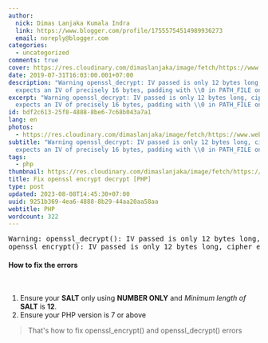 ```yaml
---
author:
  nick: Dimas Lanjaka Kumala Indra
  link: https://www.blogger.com/profile/17555754514989936273
  email: noreply@blogger.com
categories:
  - uncategorized
comments: true
cover: https://res.cloudinary.com/dimaslanjaka/image/fetch/https://www.webmanajemen.com/assets/img/phpjs.svg?.png
date: 2019-07-31T16:03:00.001+07:00
description: "Warning openssl_decrypt: IV passed is only 12 bytes long, cipher
  expects an IV of precisely 16 bytes, padding with \\0 in PATH_FILE on"
excerpt: "Warning openssl_decrypt: IV passed is only 12 bytes long, cipher
  expects an IV of precisely 16 bytes, padding with \\0 in PATH_FILE on"
id: bdf2c613-25f8-4888-8be6-7c68b043a7a1
lang: en
photos:
  - https://res.cloudinary.com/dimaslanjaka/image/fetch/https://www.webmanajemen.com/assets/img/phpjs.svg?.png
subtitle: "Warning openssl_decrypt: IV passed is only 12 bytes long, cipher
  expects an IV of precisely 16 bytes, padding with \\0 in PATH_FILE on"
tags:
  - php
thumbnail: https://res.cloudinary.com/dimaslanjaka/image/fetch/https://www.webmanajemen.com/assets/img/phpjs.svg?.png
title: Fix openssl encrypt decrypt [PHP]
type: post
updated: 2023-08-08T14:45:30+07:00
uuid: 9251b369-4ea6-4888-8b29-44aa20aa58aa
webtitle: PHP
wordcount: 322
---
```


<div dir="ltr">
<pre>Warning: openssl_decrypt(): IV passed is only 12 bytes long, cipher expects an IV of precisely 16 bytes, padding with \0 in PATH_FILE on line LINE_N<br />openssl_encrypt(): IV passed is only 12 bytes long, cipher expects an IV of precisely 16 bytes, padding with \0 in PATH_FILE on line LINE_N</pre>
<h4>How to fix the errors</h4>
<br />
<ol>
<li>Ensure your <strong>SALT</strong>&nbsp;only using <strong>NUMBER ONLY</strong>&nbsp;and <em>Minimum length of </em><strong>SALT</strong>&nbsp;is <strong>12</strong>.</li>
<li>Ensure your PHP version is 7 or above</li>
</ol>
<blockquote>That's how to fix openssl_encrypt() and openssl_decrypt() errors</blockquote>
</div>
<p><img src="https://res.cloudinary.com/dimaslanjaka/image/fetch/https://www.webmanajemen.com/assets/img/phpjs.svg?.png" alt="" /></p>
